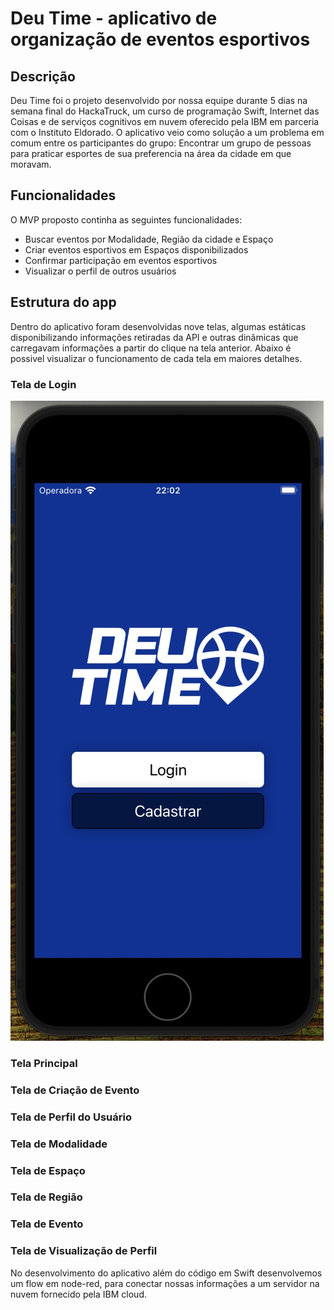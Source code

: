 # Deu Time - aplicativo de organização de eventos esportivos

## Descrição

Deu Time foi o projeto desenvolvido por nossa equipe durante 5 dias na semana final do HackaTruck, um curso de programação Swift, Internet das Coisas e de serviços cognitivos em nuvem oferecido pela IBM em parceria com o Instituto Eldorado.
O aplicativo veio como solução a um problema em comum entre os participantes do grupo: Encontrar um grupo de pessoas para praticar esportes de sua preferencia na área da cidade em que moravam.

## Funcionalidades
O MVP proposto continha as seguintes funcionalidades:
* Buscar eventos por Modalidade, Região da cidade e Espaço
* Criar eventos esportivos em Espaços disponibilizados
* Confirmar participação em eventos esportivos
* Visualizar o perfil de outros usuários

## Estrutura do app
Dentro do aplicativo foram desenvolvidas nove telas, algumas estáticas disponibilizando informações retiradas da API e outras dinâmicas que carregavam informações a partir do clique na tela anterior. Abaixo é possivel visualizar o funcionamento de cada tela em maiores detalhes.
### Tela de Login
![Alt Text](https://github.com/prestesvinicius/deu-time/blob/main/telaLogin.jpeg)
### Tela Principal

### Tela de Criação de Evento
### Tela de Perfil do Usuário
### Tela de Modalidade
### Tela de Espaço
### Tela de Região
### Tela de Evento
### Tela de Visualização de Perfil 







No desenvolvimento do aplicativo além do código em Swift desenvolvemos um flow em node-red, para conectar nossas informações a um servidor na nuvem fornecido pela IBM cloud.
